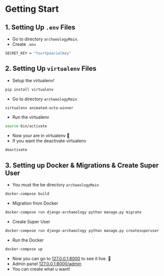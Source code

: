 # Getting Start

## 1. Setting Up `.env` Files
- Go to directory `archaeologyMain`.
- Create `.env`
```sh
SECRET_KEY = "YourSpeacialKey"
```

## 2. Setting Up `virtualenv` Files
- Setup the virtualenv!
```sh
pip install virtualenv
```
- Go to directory `archaeologyMain`
```sh
virtualenv animated-octo-winner
```
  - Run the virtualenv
```sh
source bin/activate
```
- Now your are in virtualenv 🚀
- If you want the deactivate virtualenv
```sh
deactivate
```
## 3. Setting up Docker & Migrations & Create Super User

- You must the be directory `archaeologyMain`

```sh
docker-compose build
```

- Migration from Docker

```sh
docker-compose run django-archaeology python manage.py migrate
```

- Create Super User

```sh
docker-compose run django-archaeology python manage.py createsuperuser
```

- Run the Docker

```sh
docker-compose up
```

- Now you can go to [127.0.0.1:8000](127.0.0.1:8000) to see it live. 🚀
- Admin panel [127.0.0.1:8000/admin](127.0.0.1:8000/admin)
- You can create what u want!
